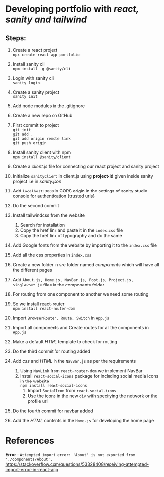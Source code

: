 # Developing **portfolio** with *react, sanity and tailwind* 

## Steps: 
1. Create a react project  
`npx create-react-app portfolio`  
1. Install sanity cli  
`npm install -g @sanity/cli`
1. Login with sanity cli  
`sanity login`
1. Create a sanity project   
`sanity init`
1. Add node modules in the .gitignore
1. Create a new repo on GitHub  
1. First commit to project  
`git init`  
`git add .`  
`git add origin remote link`  
`git push origin` 
1. Install sanity client with npm  
`npm install @sanity/client`
1. Create a *client.js* file for connecting our react project and sanity project  
1. Initialize `sanityClient` in client.js using **project-id** given inside sanity project i.e in *sanity.json*  
1. Add `localhost:3000` in CORS origin in the settings of sanity studio console for authentication {trusted urls}  
1. Do the second commit   
1. Install tailwindcss from the website  
    1. Search for installation  
    1. Copy the href link and paste it in the `index.css` file   
    1. Copy the href link of typography and do the same  

1. Add Google fonts from the website by importing it to the `index.css` file  
1. Add all the css properties in `index.css`  
1. Create a new folder in *src* folder named *components* which will have all the different pages  
1. Add `About.js, Home.js, NavBar.js, Post.js, Project.js, SinglePost.js` files in the components folder  
1. For routing from one component to another we need some routing  
1. So we install react-router  
`npm install react-router-dom`  
1. Import `BrowserRouter, Route, Switch` in `App.js`  
1. Import all components and Create routes for all the components in `App.js`  
1. Make a default *HTML* template to check for routing  
1. Do the third commit for routing added
1. Add *css* and *HTML* in the `NavBar.js` as per the requirements  
    1. Using `NavLink` from `react-router-dom` we implement NavBar
    1. Install `react-social-icons` package for including social media icons in the website   
    `npm install react-social-icons`  
        1. Import `SocialIcon` from `react-social-icons`
        1. Use the icons in the new `div` with specifying the network or the profile url
1. Do the fourth commit for navbar added  
1. Add the *HTML* contents in the `Home.js` for developing the home page  






# References
**Error** : `Attempted import error: 'About' is not exported from './components/About'.`  
https://stackoverflow.com/questions/53328408/receiving-attempted-import-error-in-react-app  










